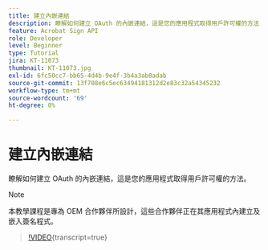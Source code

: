 ```yaml
---
title: 建立內嵌連結
description: 瞭解如何建立 OAuth 的內嵌連結，這是您的應用程式取得用戶許可權的方法
feature: Acrobat Sign API
role: Developer
level: Beginner
type: Tutorial
jira: KT-11073
thumbnail: KT-11073.jpg
exl-id: 6fc50cc7-bb65-4d4b-9e4f-3b4a3ab8adab
source-git-commit: 13f708e6c5ec63494181312d2e83c32a54345232
workflow-type: tm+mt
source-wordcount: '69'
ht-degree: 0%

---
```


# 建立內嵌連結

瞭解如何建立 OAuth 的內嵌連結，這是您的應用程式取得用戶許可權的方法。

>[!NOTE]
>
>本教學課程是專為 OEM 合作夥伴所設計，這些合作夥伴正在其應用程式內建立及嵌入簽名程式。

>[!VIDEO](https://video.tv.adobe.com/v/3445419?hidetitle=true&captions=chi_hant){transcript=true}
